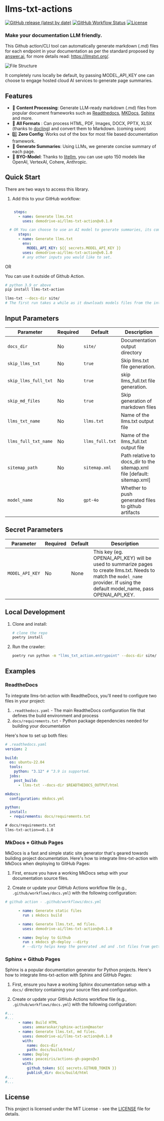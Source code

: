 # llms-txt-actions

[![GitHub release (latest by date)](https://img.shields.io/github/v/release/your-org/docs-actions)](https://github.com/your-org/docs-actions/releases)
[![GitHub Workflow Status](https://img.shields.io/github/actions/workflow/status/demodrive-ai/llms-txt-action/ci.yml?branch=main)](https://github.com/demodrive-ai/llms-txt-actions/actions)
[![License](https://img.shields.io/github/license/demodrive-ai/llms-txt-actions)](LICENSE)


### Make your documentation LLM friendly.

This Github action/CLI tool can automatically generate markdown (.md) files for each endpoint in your documentation as per the standard proposed by [answer.ai](https://www.answer.ai/), for more details read: https://llmstxt.org/.

![File Structure](docs/file_structure.png)

It completely runs locally be default, by passing MODEL_API_KEY one can choose to engage hosted cloud AI services to generate page summaries.

## Features

- 📄 **Content Processing**: Generate LLM-ready markdown (.md) files from popular document frameworks such as [Readthedocs](https://readthedocs.io/), [MKDocs](https://www.mkdocs.org/), [Sphinx](https://www.sphinx-doc.org/en/master/index.html#) and more.
- 🌈 **All Formats** : Can process HTML, PDF, Images, DOCX, PPTX, XLSX (thanks to [docling](https://github.com/DS4SD/docling)) and convert them to Markdown. (coming soon)
- 0️⃣ **Zero Config**: Works out of the box for most file based documentation framework.
- 💾 **Generate Summaries**: Using LLMs, we generate concise summary of each page.
- 📕 **BYO-Model**: Thanks to [litellm](https://github.com/BerriAI/litellm), you can use upto 150 models like OpenAI, VertexAI, Cohere, Anthropic.


## Quick Start

There are two ways to access this library.

1. Add this to your GitHub workflow:

```yaml

    steps:
      - name: Generate llms.txt
        uses: demodrive-ai/llms-txt-action@v0.1.0

  # OR You can choose to use an AI model to generate summaries, its completely optional.
      steps:
      - name: Generate llms.txt
        env:
          MODEL_API_KEY: ${{ secrets.MODEL_API_KEY }}
        uses: demodrive-ai/llms-txt-action@v0.1.0
        # any other inputs you would like to set.
```
OR

You can use it outside of Github Action.

```bash
# python 3.9 or above
pip install llms-txt-action

llms-txt --docs-dir site/
# The first run takes a while as it downloads models files from the intrnet.
```

## Input Parameters
| Parameter           | Required | Default    | Description                                  |
|---------------------|----------|------------|----------------------------------------------|
| `docs_dir`          | No       | `site/`    | Documentation output directory               |
| `skip_llms_txt`     | No       | `true`     | Skip llms.txt file generation.                   |
| `skip_llms_full_txt` | No  | `true`     | skip llms_full.txt file generation.              |
| `skip_md_files`     | No       | `true`     | Skip generation of markdown files                |
| `llms_txt_name`     | No       | `llms.txt` | Name of the llms.txt output file             |
| `llms_full_txt_name`| No       | `llms_full.txt` | Name of the llms_full.txt output file   |
| `sitemap_path`      | No       | `sitemap.xml` | Path relative to docs_dir to the sitemap.xml file [default: sitemap.xml] |
| `model_name`        | No       | `gpt-4o`    | Whether to push generated files to github artifacts |




## Secret Parameters
| Parameter           | Required | Default    | Description                                 |
|---------------------|----------|------------|----------------------------------------------|
| `MODEL_API_KEY`          | No       | None    | This key (eg. OPENAI_API_KEY) will be used to summarize pages to create llms.txt. Needs to match the `model_name` provider. If using the default model_name, pass OPENAI_API_KEY.                |




## Local Development

1. Clone and install:

   ```bash
   # clone the repo
   poetry install
   ```

1. Run the crawler:

   ```bash
   poetry run python -m "llms_txt_action.entrypoint" --docs-dir site/
   ```

## Examples

### ReadtheDocs

To integrate llms-txt-action with ReadtheDocs, you'll need to configure two files in your project:

1. `.readthedocs.yaml` - The main ReadtheDocs configuration file that defines the build environment and process
2. `docs/requirements.txt` - Python package dependencies needed for building your documentation

Here's how to set up both files:

```yaml
# .readthedocs.yaml
version: 2

build:
  os: ubuntu-22.04
  tools:
    python: "3.12" # ^3.9 is supported.
  jobs:
    post_build:
      - llms-txt --docs-dir $READTHEDOCS_OUTPUT/html

mkdocs:
  configuration: mkdocs.yml

python:
  install:
  - requirements: docs/requirements.txt

```

```txt
# docs/requirements.txt
llms-txt-action==0.1.0
```

### MkDocs + Github Pages

MkDocs is a fast and simple static site generator that's geared towards building project documentation. Here's how to integrate llms-txt-action with MkDocs when deploying to GitHub Pages:

1. First, ensure you have a working MkDocs setup with your documentation source files.

2. Create or update your GitHub Actions workflow file (e.g., `.github/workflows/docs.yml`) with the following configuration:


```yaml
# github action - .github/workflows/docs.yml

      - name: Generate static files
        run : mkdocs build

      - name: Generate llms.txt, md files.
        uses: demodrive-ai/llms-txt-action@v0.1.0

      - name: Deploy to Github
        run : mkdocs gh-deploy --dirty
        # --dirty helps keep the generated .md and .txt files from getting deleted.
```

### Sphinx + Github Pages
Sphinx is a popular documentation generator for Python projects. Here's how to integrate llms-txt-action with Sphinx and GitHub Pages:

1. First, ensure you have a working Sphinx documentation setup with a `docs/` directory containing your source files and configuration.

2. Create or update your GitHub Actions workflow file (e.g., `.github/workflows/docs.yml`) with the following configuration:

```yaml
#...
#...
      - name: Build HTML
        uses: ammaraskar/sphinx-action@master
      - name: Generate llms.txt, md files.
        uses: demodrive-ai/llms-txt-action@v0.1.0
        with:
          name: docs-dir
          path: docs/build/html/
      - name: Deploy
        uses: peaceiris/actions-gh-pages@v3
        with:
          github_token: ${{ secrets.GITHUB_TOKEN }}
          publish_dir: docs/build/html
#...
#...
```

## License

This project is licensed under the MIT License - see the [LICENSE](LICENSE) file for details.
